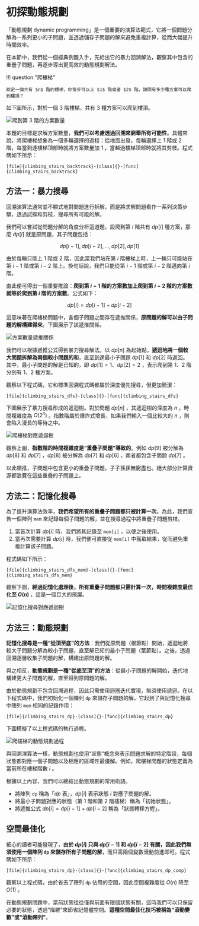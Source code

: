 # 初探動態規劃

「動態規劃 dynamic programming」是一個重要的演算法範式，它將一個問題分解為一系列更小的子問題，並透過儲存子問題的解來避免重複計算，從而大幅提升時間效率。

在本節中，我們從一個經典例題入手，先給出它的暴力回溯解法，觀察其中包含的重疊子問題，再逐步導出更高效的動態規劃解法。

!!! question "爬樓梯"

    給定一個共有 $n$ 階的樓梯，你每步可以上 $1$ 階或者 $2$ 階，請問有多少種方案可以爬到樓頂？

如下圖所示，對於一個 $3$ 階樓梯，共有 $3$ 種方案可以爬到樓頂。

![爬到第 3 階的方案數量](intro_to_dynamic_programming.assets/climbing_stairs_example.png)

本題的目標是求解方案數量，**我們可以考慮透過回溯來窮舉所有可能性**。具體來說，將爬樓梯想象為一個多輪選擇的過程：從地面出發，每輪選擇上 $1$ 階或 $2$ 階，每當到達樓梯頂部時就將方案數量加 $1$ ，當越過樓梯頂部時就將其剪枝。程式碼如下所示：

```src
[file]{climbing_stairs_backtrack}-[class]{}-[func]{climbing_stairs_backtrack}
```

## 方法一：暴力搜尋

回溯演算法通常並不顯式地對問題進行拆解，而是將求解問題看作一系列決策步驟，透過試探和剪枝，搜尋所有可能的解。

我們可以嘗試從問題分解的角度分析這道題。設爬到第 $i$ 階共有 $dp[i]$ 種方案，那麼 $dp[i]$ 就是原問題，其子問題包括：

$$
dp[i-1], dp[i-2], \dots, dp[2], dp[1]
$$

由於每輪只能上 $1$ 階或 $2$ 階，因此當我們站在第 $i$ 階樓梯上時，上一輪只可能站在第 $i - 1$ 階或第 $i - 2$ 階上。換句話說，我們只能從第 $i -1$ 階或第 $i - 2$ 階邁向第 $i$ 階。

由此便可得出一個重要推論：**爬到第 $i - 1$ 階的方案數加上爬到第 $i - 2$ 階的方案數就等於爬到第 $i$ 階的方案數**。公式如下：

$$
dp[i] = dp[i-1] + dp[i-2]
$$

這意味著在爬樓梯問題中，各個子問題之間存在遞推關係，**原問題的解可以由子問題的解構建得來**。下圖展示了該遞推關係。

![方案數量遞推關係](intro_to_dynamic_programming.assets/climbing_stairs_state_transfer.png)

我們可以根據遞推公式得到暴力搜尋解法。以 $dp[n]$ 為起始點，**遞迴地將一個較大問題拆解為兩個較小問題的和**，直至到達最小子問題 $dp[1]$ 和 $dp[2]$ 時返回。其中，最小子問題的解是已知的，即 $dp[1] = 1$、$dp[2] = 2$ ，表示爬到第 $1$、$2$ 階分別有 $1$、$2$ 種方案。

觀察以下程式碼，它和標準回溯程式碼都屬於深度優先搜尋，但更加簡潔：

```src
[file]{climbing_stairs_dfs}-[class]{}-[func]{climbing_stairs_dfs}
```

下圖展示了暴力搜尋形成的遞迴樹。對於問題 $dp[n]$ ，其遞迴樹的深度為 $n$ ，時間複雜度為 $O(2^n)$ 。指數階屬於爆炸式增長，如果我們輸入一個比較大的 $n$ ，則會陷入漫長的等待之中。

![爬樓梯對應遞迴樹](intro_to_dynamic_programming.assets/climbing_stairs_dfs_tree.png)

觀察上圖，**指數階的時間複雜度是“重疊子問題”導致的**。例如 $dp[9]$ 被分解為 $dp[8]$ 和 $dp[7]$ ，$dp[8]$ 被分解為 $dp[7]$ 和 $dp[6]$ ，兩者都包含子問題 $dp[7]$ 。

以此類推，子問題中包含更小的重疊子問題，子子孫孫無窮盡也。絕大部分計算資源都浪費在這些重疊的子問題上。

## 方法二：記憶化搜尋

為了提升演算法效率，**我們希望所有的重疊子問題都只被計算一次**。為此，我們宣告一個陣列 `mem` 來記錄每個子問題的解，並在搜尋過程中將重疊子問題剪枝。

1. 當首次計算 $dp[i]$ 時，我們將其記錄至 `mem[i]` ，以便之後使用。
2. 當再次需要計算 $dp[i]$ 時，我們便可直接從 `mem[i]` 中獲取結果，從而避免重複計算該子問題。

程式碼如下所示：

```src
[file]{climbing_stairs_dfs_mem}-[class]{}-[func]{climbing_stairs_dfs_mem}
```

觀察下圖，**經過記憶化處理後，所有重疊子問題都只需計算一次，時間複雜度最佳化至 $O(n)$** ，這是一個巨大的飛躍。

![記憶化搜尋對應遞迴樹](intro_to_dynamic_programming.assets/climbing_stairs_dfs_memo_tree.png)

## 方法三：動態規劃

**記憶化搜尋是一種“從頂至底”的方法**：我們從原問題（根節點）開始，遞迴地將較大子問題分解為較小子問題，直至解已知的最小子問題（葉節點）。之後，透過回溯逐層收集子問題的解，構建出原問題的解。

與之相反，**動態規劃是一種“從底至頂”的方法**：從最小子問題的解開始，迭代地構建更大子問題的解，直至得到原問題的解。

由於動態規劃不包含回溯過程，因此只需使用迴圈迭代實現，無須使用遞迴。在以下程式碼中，我們初始化一個陣列 `dp` 來儲存子問題的解，它起到了與記憶化搜尋中陣列 `mem` 相同的記錄作用：

```src
[file]{climbing_stairs_dp}-[class]{}-[func]{climbing_stairs_dp}
```

下圖模擬了以上程式碼的執行過程。

![爬樓梯的動態規劃過程](intro_to_dynamic_programming.assets/climbing_stairs_dp.png)

與回溯演算法一樣，動態規劃也使用“狀態”概念來表示問題求解的特定階段，每個狀態都對應一個子問題以及相應的區域性最優解。例如，爬樓梯問題的狀態定義為當前所在樓梯階數 $i$ 。

根據以上內容，我們可以總結出動態規劃的常用術語。

- 將陣列 `dp` 稱為「$dp$ 表」，$dp[i]$ 表示狀態 $i$ 對應子問題的解。
- 將最小子問題對應的狀態（第 $1$ 階和第 $2$ 階樓梯）稱為「初始狀態」。
- 將遞推公式 $dp[i] = dp[i-1] + dp[i-2]$ 稱為「狀態轉移方程」。

## 空間最佳化

細心的讀者可能發現了，**由於 $dp[i]$ 只與 $dp[i-1]$ 和 $dp[i-2]$ 有關，因此我們無須使用一個陣列 `dp` 來儲存所有子問題的解**，而只需兩個變數滾動前進即可。程式碼如下所示：

```src
[file]{climbing_stairs_dp}-[class]{}-[func]{climbing_stairs_dp_comp}
```

觀察以上程式碼，由於省去了陣列 `dp` 佔用的空間，因此空間複雜度從 $O(n)$ 降至 $O(1)$ 。

在動態規劃問題中，當前狀態往往僅與前面有限個狀態有關，這時我們可以只保留必要的狀態，透過“降維”來節省記憶體空間。**這種空間最佳化技巧被稱為“滾動變數”或“滾動陣列”**。
